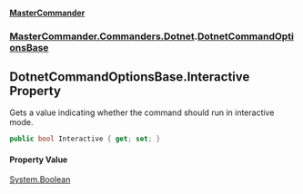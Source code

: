 #### [MasterCommander](MasterCommander.md 'MasterCommander')
### [MasterCommander.Commanders.Dotnet](MasterCommander.Commanders.Dotnet.md 'MasterCommander.Commanders.Dotnet').[DotnetCommandOptionsBase](DotnetCommandOptionsBase.md 'MasterCommander.Commanders.Dotnet.DotnetCommandOptionsBase')

## DotnetCommandOptionsBase.Interactive Property

Gets a value indicating whether the command should run in interactive mode.

```csharp
public bool Interactive { get; set; }
```

#### Property Value
[System.Boolean](https://docs.microsoft.com/en-us/dotnet/api/System.Boolean 'System.Boolean')
